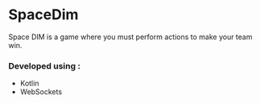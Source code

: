 # SpaceDim
Space DIM is a game where you must perform actions to make your team win.

### Developed using :
- Kotlin
- WebSockets
